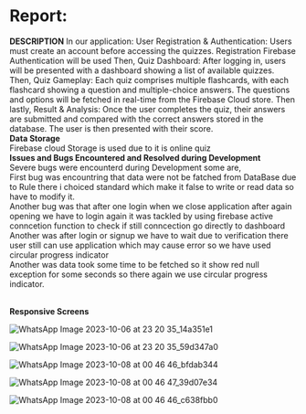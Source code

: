 # Report:
**DESCRIPTION**
In our application:
User Registration & Authentication:
Users must create an account before accessing the quizzes.
Registration Firebase Authentication will be used
Then,
Quiz Dashboard:
After logging in, users will be presented with a dashboard showing a list of available quizzes.
Then,
Quiz Gameplay:
Each quiz comprises multiple flashcards, with each flashcard showing a question and multiple-choice answers. The questions and options will be fetched in real-time from the Firebase Cloud store.
Then lastly,
Result & Analysis:
Once the user completes the quiz, their answers are submitted and compared with the correct answers stored in the database. The user is then presented with their score.
<br>**Data Storage**
<br>Firebase cloud Storage is used due to it is  online quiz
<br>**Issues and Bugs Encountered and Resolved during Development**
<br>Severe bugs were encounterd during Development some are,
<br>First bug was encountring that data were not be fatched from DataBase due to Rule there i choiced standard which make it false to write or read data so have to modify it.
<br>Another bug was that after one login when we close application after again opening we have to login again it was tackled by using firebase active conncetion function to check if still conncection go directly to dashboard
<br>Another was after login or signup we have to wait due to verification there user still can use application which may cause error so we have used circular progress indicator
<br>Another was data took some time to be fetched so it show red null exception for some seconds so there again we use circular progress indicator.

<br>**Responsive Screens**<br/>

![WhatsApp Image 2023-10-06 at 23 20 35_14a351e1](https://github.com/zami-dot/MAD/assets/80031450/43170cca-149e-4618-b8d5-bb81270ecd16)

![WhatsApp Image 2023-10-06 at 23 20 35_59d347a0](https://github.com/zami-dot/MAD/assets/80031450/dfb5e10c-4842-41d1-9738-ace9220c3efe)

![WhatsApp Image 2023-10-08 at 00 46 46_bfdab344](https://github.com/zami-dot/MAD/assets/80031450/8dd63e1b-75cf-4a66-b4fa-4717fbb7934a)


![WhatsApp Image 2023-10-08 at 00 46 47_39d07e34](https://github.com/zami-dot/MAD/assets/80031450/d998f31d-af1d-44e9-94a0-be6444138aff)


![WhatsApp Image 2023-10-08 at 00 46 46_c638fbb0](https://github.com/zami-dot/MAD/assets/80031450/fa10c920-25b2-4f7d-ad99-3868fa8f0301)

